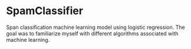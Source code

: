 # SpamClassifier
Span classification machine learning model using logistic regression. The goal was to familiarize myself with different algorithms associated with machine learning.
